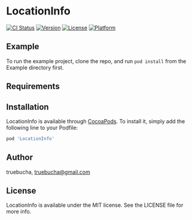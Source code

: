# LocationInfo

[![CI Status](http://img.shields.io/travis/truebucha/LocationInfo.svg?style=flat)](https://travis-ci.org/truebucha/LocationInfo)
[![Version](https://img.shields.io/cocoapods/v/LocationInfo.svg?style=flat)](http://cocoapods.org/pods/LocationInfo)
[![License](https://img.shields.io/cocoapods/l/LocationInfo.svg?style=flat)](http://cocoapods.org/pods/LocationInfo)
[![Platform](https://img.shields.io/cocoapods/p/LocationInfo.svg?style=flat)](http://cocoapods.org/pods/LocationInfo)

## Example

To run the example project, clone the repo, and run `pod install` from the Example directory first.

## Requirements

## Installation

LocationInfo is available through [CocoaPods](http://cocoapods.org). To install
it, simply add the following line to your Podfile:

```ruby
pod 'LocationInfo'
```

## Author

truebucha, truebucha@gmail.com

## License

LocationInfo is available under the MIT license. See the LICENSE file for more info.
